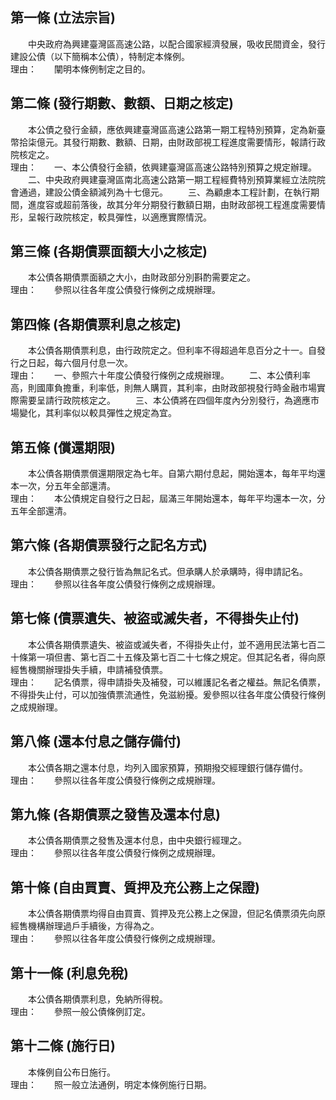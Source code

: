 第一條 (立法宗旨)
-----------------
　　中央政府為興建臺灣區高速公路，以配合國家經濟發展，吸收民間資金，發行建設公債（以下簡稱本公債），特制定本條例。  
理由：　　闡明本條例制定之目的。

第二條 (發行期數、數額、日期之核定)
-----------------------------------
　　本公債之發行金額，應依興建臺灣區高速公路第一期工程特別預算，定為新臺幣拾柒億元。其發行期數、數額、日期，由財政部視工程進度需要情形，報請行政院核定之。  
理由：　　一、本公債發行金額，依興建臺灣區高速公路特別預算之規定辦理。
　　二、中央政府興建臺灣區南北高速公路第一期工程經費特別預算業經立法院院會通過，建設公債金額減列為十七億元。
　　三、為顧慮本工程計劃，在執行期間，進度容或超前落後，故其分年分期發行數額日期，由財政部視工程進度需要情形，呈報行政院核定，較具彈性，以適應實際情況。

第三條 (各期債票面額大小之核定)
-------------------------------
　　本公債各期債票面額之大小，由財政部分別斟酌需要定之。  
理由：　　參照以往各年度公債發行條例之成規辦理。

第四條 (各期債票利息之核定)
---------------------------
　　本公債各期債票利息，由行政院定之。但利率不得超過年息百分之十一。自發行之日起，每六個月付息一次。  
理由：　　一、參照六十年度公債發行條例之成規辦理。
　　二、本公債利率高，則國庫負擔重，利率低，則無人購買，其利率，由財政部視發行時金融市場實際需要呈請行政院核定之。
　　三、本公債將在四個年度內分別發行，為適應市場變化，其利率似以較具彈性之規定為宜。

第五條 (償還期限)
-----------------
　　本公債各期債票償還期限定為七年。自第六期付息起，開始還本，每年平均還本一次，分五年全部還清。  
理由：　　本公債規定自發行之日起，屆滿三年開始還本，每年平均還本一次，分五年全部還清。

第六條 (各期債票發行之記名方式)
-------------------------------
　　本公債各期債票之發行皆為無記名式。但承購人於承購時，得申請記名。  
理由：　　參照以往各年度公債發行條例之成規辦理。

第七條 (債票遺失、被盜或滅失者，不得掛失止付)
---------------------------------------------
　　本公債各期債票遺失、被盜或滅失者，不得掛失止付，並不適用民法第七百二十條第一項但書、第七百二十五條及第七百二十七條之規定。但其記名者，得向原經售機關辦理掛失手續，申請補發債票。  
理由：　　記名債票，得申請掛失及補發，可以維護記名者之權益。無記名債票，不得掛失止付，可以加強債票流通性，免滋紛擾。爰參照以往各年度公債發行條例之成規辦理。

第八條 (還本付息之儲存備付)
---------------------------
　　本公債各期之還本付息，均列入國家預算，預期撥交經理銀行儲存備付。  
理由：　　參照以往各年度公債發行條例之成規辦理。

第九條 (各期債票之發售及還本付息)
---------------------------------
　　本公債各期債票之發售及還本付息，由中央銀行經理之。  
理由：　　參照以往各年度公債發行條例之成規辦理。

第十條 (自由買賣、質押及充公務上之保證)
---------------------------------------
　　本公債各期債票均得自由買賣、質押及充公務上之保證，但記名債票須先向原經售機構辦理過戶手續後，方得為之。  
理由：　　參照以往各年度公債發行條例之成規辦理。

第十一條 (利息免稅)
-------------------
　　本公債各期債票利息，免納所得稅。  
理由：　　參照一般公債條例訂定。

第十二條 (施行日)
-----------------
　　本條例自公布日施行。  
理由：　　照一般立法通例，明定本條例施行日期。